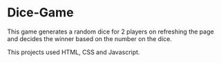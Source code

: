 # Dice-Game

This game generates a random dice for 2 players on refreshing the page and decides the winner based on the number on the dice.

This projects used HTML, CSS and Javascript.
